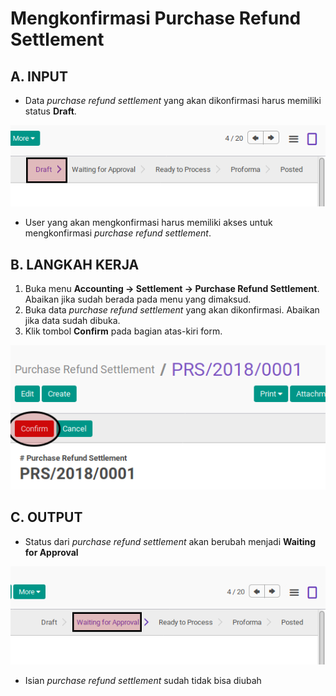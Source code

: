 # Mengkonfirmasi Purchase Refund Settlement

## A. INPUT

* Data *purchase refund settlement* yang akan dikonfirmasi harus memiliki status **Draft**.

![](../../img/purchase-refund-settlement/status-draft.png)

* User yang akan mengkonfirmasi harus memiliki akses untuk mengkonfirmasi *purchase refund settlement*.

## B. LANGKAH KERJA

1. Buka menu **Accounting -> Settlement -> Purchase Refund Settlement**. Abaikan jika sudah berada pada menu yang dimaksud.
2. Buka data *purchase refund settlement* yang akan dikonfirmasi. Abaikan jika data sudah dibuka.
3. Klik tombol **Confirm** pada bagian atas-kiri form.

![](../../img/purchase-refund-settlement/tombol-confirm.png)

## C. OUTPUT

* Status dari *purchase refund settlement* akan berubah menjadi **Waiting for Approval**

![](../../img/purchase-refund-settlement/status-waiting-for-approval.png)

* Isian *purchase refund settlement* sudah tidak bisa diubah
